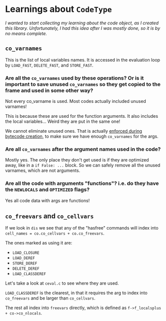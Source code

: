 # Learnings about `CodeType`

_I wanted to start collecting my learning about the code object, as I created this library. Unfortunately, I had this idea after I was mostly done, so it is by no means complete._

## `co_varnames`

This is the list of local variables names. It is accessed in the evaluation loop by `LOAD_FAST`, `DELETE_FAST`, and `STORE_FAST`.

### Are all the `co_varnames` used by these operations? Or is it important to save unused `co_varnames` so they get copied to the frame and used in some other way?

Not every co_varname is used. Most codes actually included unused varnames!

This is because these are used for the function arguments. It also includes the local variables...
Weird they are put in the same one!

We cannot eliminate unused ones. That is actually [enforced during bytecode creation](https://github.com/python/cpython/blob/817414321c236a77e05c621911d6f694db1262e2/Objects/codeobject.c#L185-L197), to make sure we have enough `co_varnames` for the args.

### Are all `co_varnames` after the argument names used in the code?

Mostly yes. The only place they don't get used is if they are optimized away, like in a `if False: ...` block. So we
can safely remove all the unused varnames, which are not arguments.

### Are all the code with arguments "functions"? i.e. do they have the `NEWLOCALS` and `OPTIMIZED` flags?

Yes all code data with args are functions!

## `co_freevars` and `co_cellvars`

If we look in `dis` we see that any of the "hasfree" commands will index into `cell_names = co.co_cellvars + co.co_freevars`.

The ones marked as using it are:

- `LOAD_CLOSURE`
- `LOAD_DEREF`
- `STORE_DEREF`
- `DELETE_DEREF`
- `LOAD_CLASSDEREF`

Let's take a look at `ceval.c` to see where they are used.

`LOAD_CLASSDEREF` is the clearest, in that it requires the arg to index into `co_freevars`
and be larger than `co_cellvars`.

The rest all index into `freevars` directly, which is defined as `f->f_localsplus + co->co_nlocals`.
